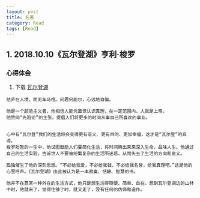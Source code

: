 ```yaml
---
layout: post
title: 名著
category: Read
tags: [Read]
---
```



## 1. 2018.10.10《瓦尔登湖》亨利·梭罗


### 心得体会
1. 下载 [瓦尔登湖]("https://github.com/rlq/readme/raw/master/2018.10.10%E3%80%8A%E7%93%A6%E5%B0%94%E7%99%BB%E6%B9%96%E3%80%8B%E4%BA%A8%E5%88%A9%C2%B7%E6%A2%AD%E7%BD%97.pdf")


```
结庐在人境，而无车马喧。问君何能尔，心远地自偏。

他是一个超验主义者，他相信人能凭直觉认识真理，在一定范围内，人就是上帝。
他赞同“先验论”的主张，提倡人们将更多的时间从事自己所喜欢的事业。


心中有“瓦尔登”我们的生活将会变得更有意义、更有目的、更加幸福，这才是“瓦尔登”的真谛。
梭罗短暂的一生中，他试图鼓励人们要简化生活，将时间腾出来来深入生命，品味人生。他通过自己的生活实验，告诉世人不要被纷繁复杂的生活所迷惑，从而失去了生活的方向和意义。

孤独催生了他的深刻思想。“不必给我爱，不必给我钱，不必给我名誉，给我真理吧。”这是他的心里呼声。《瓦尔登湖》由此被认为是一本寂寞、恬静、智慧的书。

他并不在意某一种外在的生活方式，他只是想生活得随便、简单、自在。想到瓦尔登湖边的山林中时，他就来了，觉得住够了时，就又走了，没有任何的伪饰和造作。
	
```